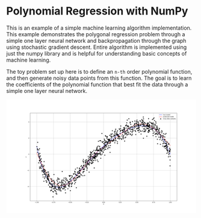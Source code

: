 # Polynomial Regression with NumPy

This is an example of a simple machine learning algorithm implementation. This example demonstrates the polygonal regression problem through a simple one layer neural network and backpropagation through the graph using stochastic gradient descent. Entire algorithm is implemented using just the numpy library and is helpful for understanding basic concepts of machine learning.

The toy problem set up here is to define an `n-th` order polynomial function, and then generate noisy data points from this function. The goal is to learn the coefficients of the polynomial function that best fit the data through a simple one layer neural network.

![](polynomial_regression.png)